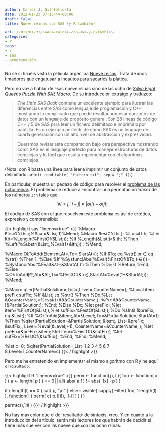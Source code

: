 ```yaml
---
author: Carlos J. Gil Bellosta
date: 2012-01-23 07:15:44+00:00
draft: false
title: Nueve reinas con SAS (y R también)

url: /2012/01/23/nueve-reinas-con-sas-y-r-tambien/
categories:
- r
tags:
- r
- sas
- programación
---
```


No sé si habéis visto la película argentina [Nueve reinas](http://es.wikipedia.org/wiki/Nueve_reinas). Trata de unos timadores que engatusan a incautos para sacarles la platica.

Pero no voy a hablar de esas nueve reinas sino de las ocho de [_Solve Eight Queens Puzzle With SAS Macro_](http://www.clinovo.com/userfiles/WUSS-Solve-Eight-Queens-Puzzle-With-SAS-Macro.pdf). De su introducción extraigo y traduzco:

>_The Little SAS Book_ contiene un excelente ejemplo para ilustrar las diferencias entre SAS como lenguaje de programación y C++ mostrando lo complicado que puede resultar procesar conjuntos de datos con un lenguaje de propósito general. Son 28 líneas de código C++ y 5 de SAS para leer un fichero delimitado e imprimirlo por pantalla. Es un ejemplo perfecto de cómo SAS es un lenguaje de cuarta generación con un alto nivel de abstracción y expresividad.
>
>Queremos revisar esta comparación bajo otra perspectiva mostrando cómo SAS es el lenguaje perfecto para manejar estructuras de datos complejas y lo fácil que resulta implementar con él algoritmos complejos.

(Nota: con R basta una línea para leer e imprimir un conjunto de datos delimitado: `print( read.table( "fichero.txt", sep = ";" ))`.)

En particular, muestra un pedazo de código para resolver el [problema de las ocho reinas](http://es.wikipedia.org/wiki/Problema_de_las_ocho_reinas). El problema se reduce a encontrar una permutación $latex \sigma$ de los números `1:n` tales que

$$\forall i \ne j, \left| i - j \right| \ne \left| \sigma(i) - \sigma(j) \right| $$

El código de SAS con el que resuelven este problema es así de estético, expresivo y comprensible:

{{< highlight sas "linenos=true" >}}
%Macro FirstOf(List);%Scan(&List;,1)%Mend;
%Macro RestOf(List);
  %Local lth;
  %Let lth=%Length(%FirstOf(&List;));
  %If %Length(&List;)>&lth; %Then %Left(%Substr(&List;,%Eval(1+&lth;)));
%Mend;

%Macro OkToAdd(Element,At=,To=,StartAt=);
  %If &To; eq %str() or &Element; eq %str() %Then 1;
  %Else %If %Sysfunc(Abs(%Eval(%FirstOf(&To;)-&Element;)))=
    %Sysfunc(Abs(%Eval(&At-;&StartAt;))) %Then %Do; 0 %Return;%End;
  %Else
    %OkToAdd(&Element;,At=&At;,To=%RestOf(&To;),StartAt=%eval(1+&StartAt;));
%Mend;

%Macro qIter(PartialSolution=,List=,Level=,CounterName=);
  %Local item preFix sufFix;
  %If &List; eq %str() %Then %Do;%Let &CounterName;=%eval(1+&&&CounterName;);
    %Put &&&CounterName; [&PartialSolution;];
  %End;
  %Else %Do;
    %let preFix=;%let item=%FirstOf(&List;);%let sufFix=%RestOf(&List;);
    %Do %Until (&preFix; eq &List;);
      %If %OkToAdd(&item;,At=&Level;,To=&PartialSolution;,StartAt=1) %Then
        %qIter(PartialSolution=&PartialSolution; &item;,
          List=&preFix; &sufFix;,
          Level=%eval(&Level;+1),
          CounterName=&CounterName;
        );
        %let preFix=&preFix; &item;%let item=%FirstOf(&sufFix;);
        %let sufFix=%RestOf(&sufFix;);
    %End;
  %End;
%Mend;

%let c=0;
%qIter(PartialSolution=,List=1 2 3 4 5 6 7 8,Level=1,CounterName=c)
{{< / highlight >}}

Pero me he entretenido en implementar el mismo algoritmo con R y he aquí el resultado:

{{< highlight R "linenos=true" >}}
perm <- function( p, l ){
  foo <- function( x )
    ( a <- length( p ) ) == 0 || all( abs( a:1 ) != abs( l[x] - p ) )

  if ( length(l) == 0 )
    cat( p, "\n" )
  else
    invisible( sapply( Filter( foo, 1:length(l) ),
      function( i ) perm( c( p, l[i]), l[-i] ) ) )
}

perm(c(),1:8 )
{{< / highlight >}}

No hay más color que el del resaltador de sintaxis, creo. Y en cuanto a la introducción del artículo, serán mis lectores los que habrán de decidir si tiene más que ver con las nueve que con las ocho reinas.
